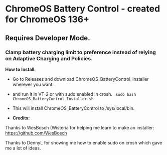 # **ChromeOS Battery Control - created for ChromeOS 136+**
## Requires Developer Mode. 

### Clamp battery charging limit to preference instead of relying on Adaptive Charging and Policies.

__How to Install:__

- Go to Releases and download ChromeOS_BatteryControl_Installer wherever you want.
- and run it in VT-2 or with sudo enabled in crosh.
`
 sudo bash ChromeOS_BatteryControl_Installer.sh`

- This will install ChromeOS_BatteryControl to /sys/local/bin.

- __Credits:__

Thanks to WesBosch (Wisteria for helping me learn to make an installer:
https://github.com/WesBosch

Thanks to DennyL for showing me how to enable sudo on crosh which gave me a lot of ideas. 
